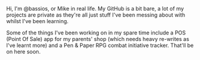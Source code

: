 Hi, I'm @bassios, or Mike in real life.
My GitHub is a bit bare, a lot of my projects are private as they're all just stuff I've been messing about with whilst I've been learning.

Some of the things I've been working on in my spare time include a POS (Point Of Sale) app for my parents' shop (which needs heavy re-writes as I've learnt more) and a Pen & Paper RPG combat initiative tracker. That'll be on here soon.

<!---
bassios/bassios is a ✨ special ✨ repository because its `README.md` (this file) appears on your GitHub profile.
You can click the Preview link to take a look at your changes.
--->
